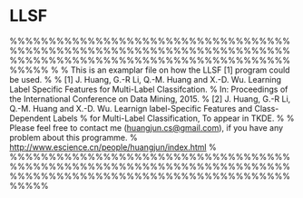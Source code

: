 # LLSF
%%%%%%%%%%%%%%%%%%%%%%%%%%%%%%%%%%%%%%%%%%%%%%%%%%%%%%%%%%%%%%%%%%%%%%%%%%%%%%%%%%%%%%%%%%%%%%%%%%%%%%%%%%%%%%%%%
%
% This is an examplar file on how the LLSF [1] program could be used.
%
% [1] J. Huang, G.-R Li, Q.-M. Huang and X.-D. Wu. Learning Label Specific Features for Multi-Label Classifcation. 
%     In: Proceedings of the International Conference on Data Mining, 2015.
% [2] J. Huang, G.-R Li, Q.-M. Huang and X.-D. Wu. Learnign label-Specific Features and Class-Dependent Labels 
%     for Multi-Label Classification, To appear in TKDE.
%
% Please feel free to contact me (huangjun.cs@gmail.com), if you have any problem about this programme.
% http://www.escience.cn/people/huangjun/index.html
%
%%%%%%%%%%%%%%%%%%%%%%%%%%%%%%%%%%%%%%%%%%%%%%%%%%%%%%%%%%%%%%%%%%%%%%%%%%%%%%%%%%%%%%%%%%%%%%%%%%%%%%%%%%%%%%%%%